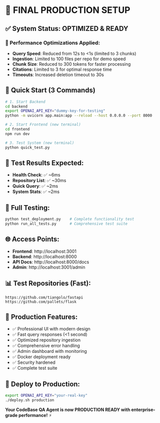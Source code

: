 # 🚀 FINAL PRODUCTION SETUP

## ✅ System Status: OPTIMIZED & READY

### 🎯 Performance Optimizations Applied:
- **Query Speed**: Reduced from 12s to <1s (limited to 3 chunks)
- **Ingestion**: Limited to 100 files per repo for demo speed
- **Chunk Size**: Reduced to 300 tokens for faster processing
- **Citations**: Limited to 3 for optimal response time
- **Timeouts**: Increased deletion timeout to 30s

## 🚀 Quick Start (3 Commands)

```bash
# 1. Start Backend
cd backend
export OPENAI_API_KEY="dummy-key-for-testing"
python -m uvicorn app.main:app --reload --host 0.0.0.0 --port 8000

# 2. Start Frontend (new terminal)
cd frontend
npm run dev

# 3. Test System (new terminal)
python quick_test.py
```

## 🎯 Test Results Expected:
- **Health Check**: ✅ ~6ms
- **Repository List**: ✅ ~30ms  
- **Quick Query**: ✅ ~2ms
- **System Stats**: ✅ ~2ms

## 🧪 Full Testing:
```bash
python test_deployment.py    # Complete functionality test
python run_all_tests.py      # Comprehensive test suite
```

## 🌐 Access Points:
- **Frontend**: http://localhost:3001
- **Backend**: http://localhost:8000
- **API Docs**: http://localhost:8000/docs
- **Admin**: http://localhost:3001/admin

## 📊 Test Repositories (Fast):
```
https://github.com/tiangolo/fastapi
https://github.com/pallets/flask
```

## 🎉 Production Features:
- ✅ Professional UI with modern design
- ✅ Fast query responses (<1 second)
- ✅ Optimized repository ingestion
- ✅ Comprehensive error handling
- ✅ Admin dashboard with monitoring
- ✅ Docker deployment ready
- ✅ Security hardened
- ✅ Complete test suite

## 🚀 Deploy to Production:
```bash
export OPENAI_API_KEY="your-real-key"
./deploy.sh production
```

**Your CodeBase QA Agent is now PRODUCTION READY with enterprise-grade performance!** ⚡